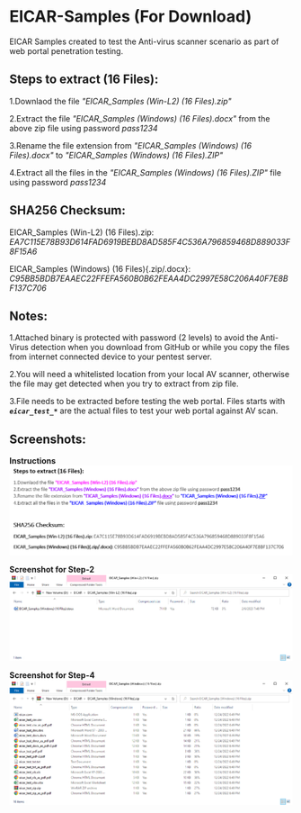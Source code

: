 # EICAR-Samples (For Download)

EICAR Samples created to test the Anti-virus scanner scenario as part of web portal penetration testing.



## Steps to extract (16 Files):

1.Downlaod the file _"EICAR_Samples (Win-L2) (16 Files).zip"_

2.Extract the file _"EICAR_Samples (Windows) (16 Files).docx"_ from the above zip file using password _pass1234_

3.Rename the file extension from _"EICAR_Samples (Windows) (16 Files).docx"_ to _"EICAR_Samples (Windows) (16 Files).ZIP"_

4.Extract all the files in the _"EICAR_Samples (Windows) (16 Files).ZIP"_ file using password _pass1234_



## SHA256 Checksum:

EICAR_Samples (Win-L2) (16 Files).zip: _EA7C115E78B93D614FAD6919BEBD8AD585F4C536A796859468D889033F8F15A6_

EICAR_Samples (Windows) (16 Files){.zip/.docx}: _C95BB5BDB7EAAEC22FFEFA560B0B62FEAA4DC2997E58C206A40F7E8BF137C706_



## Notes:

1.Attached binary is protected with password (2 levels) to avoid the Anti-Virus detection when you download from GitHub or while you copy the files from internet connected device to your pentest server.

2.You will need a whitelisted location from your local AV scanner, otherwise the file may get detected when you try to extract from zip file.

3.File needs to be extracted before testing the web portal. Files starts with **_``eicar_test_*``_** are the actual files to test your web portal against AV scan.

## Screenshots:

**Instructions**
<kbd>![Instructions](images/Steps%20to%20extract%20(16%20Files).png)</kbd>

**Screenshot for Step-2**
<kbd>![EICAR_Samples (Win-L2) (16 Files).zip](images/Step-2.png)</kbd>

**Screenshot for Step-4**
<kbd>![EICAR_Samples (Windows) (16 Files).ZIP](images/Step-4.png)</kbd>
